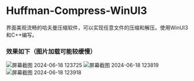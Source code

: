 # Huffman-Compress-WinUI3
界面美观流畅的哈夫曼压缩软件，可以实现任意文件的压缩和解压。使用WinUI3和C++编写。

### 效果如下（图片加载可能较缓慢）
![屏幕截图 2024-06-18 123725](https://github.com/LanZhan-Harmony/Huffman-Compress-WinUI3/assets/146210377/082f9f57-190c-4c9c-8767-fbf70ee569c6)
![屏幕截图 2024-06-18 123819](https://github.com/LanZhan-Harmony/Huffman-Compress-WinUI3/assets/146210377/a3d4e943-3862-4d0d-9691-3e692257c7df)
![屏幕截图 2024-06-18 123918](https://github.com/LanZhan-Harmony/Huffman-Compress-WinUI3/assets/146210377/b85baf4c-7a65-4769-b113-8924e2c5cc6b)
